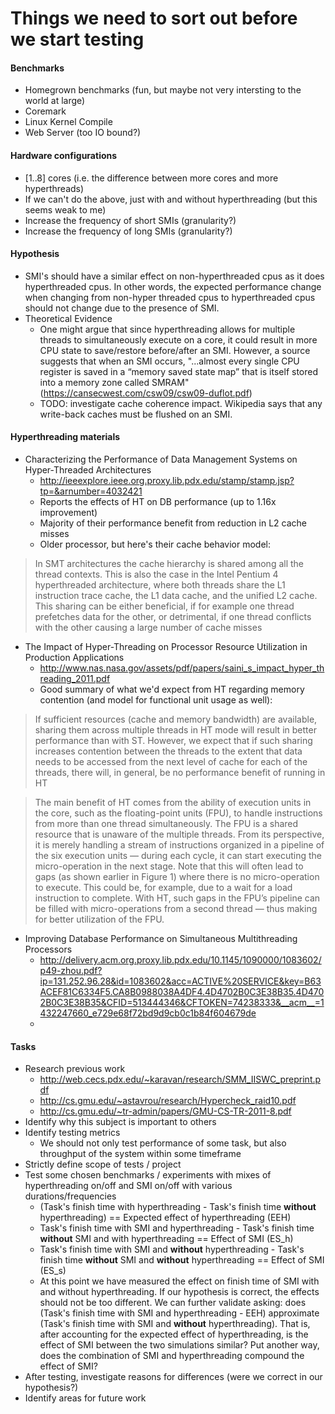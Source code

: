 Things we need to sort out before we start testing
==================================================

#### Benchmarks
  + Homegrown benchmarks (fun, but maybe not very intersting to the world at
    large)
  + Coremark
  + Linux Kernel Compile
  + Web Server (too IO bound?)

#### Hardware configurations
  + [1..8] cores (i.e. the difference between more cores and more hyperthreads)
  + If we can't do the above, just with and without hyperthreading (but this
    seems weak to me)
  + Increase the frequency of short SMIs (granularity?)
  + Increase the frequency of long SMIs (granularity?)

#### Hypothesis
  + SMI's should have a similar effect on non-hyperthreaded cpus as it does hyperthreaded cpus.  In other words, 
    the expected performance change when changing from non-hyper threaded cpus to hyperthreaded cpus should 
    not change due to the presence of SMI.
  + Theoretical Evidence 
    * One might argue that since hyperthreading allows for multiple threads to simultaneously execute on a core, it could result in more CPU state to save/restore before/after an SMI. However, a source suggests that when an SMI occurs, "...almost every single CPU register is saved in a “memory saved state map” that is itself stored into a memory zone called SMRAM" (https://cansecwest.com/csw09/csw09-duflot.pdf)
    * TODO: investigate cache coherence impact. Wikipedia says that any write-back caches must be flushed on an SMI. 

#### Hyperthreading materials
  + Characterizing the Performance of Data Management Systems on Hyper-Threaded Architectures 
    * http://ieeexplore.ieee.org.proxy.lib.pdx.edu/stamp/stamp.jsp?tp=&arnumber=4032421
    * Reports the effects of HT on DB performance (up to 1.16x improvement) 
    * Majority of their performance benefit from reduction in L2 cache misses 
    * Older processor, but here's their cache behavior model: 

> In SMT architectures the cache
> hierarchy is shared among all the thread contexts. This
> is also the case in the Intel Pentium 4 hyperthreaded
> architecture, where both threads share the L1
> instruction trace cache, the L1 data cache, and the
> unified L2 cache. This sharing can be either beneficial,
> if for example one thread prefetches data for the other,
> or detrimental, if one thread conflicts with the other
> causing a large number of cache misses

  + The Impact of Hyper-Threading on Processor Resource Utilization in Production Applications
    * http://www.nas.nasa.gov/assets/pdf/papers/saini_s_impact_hyper_threading_2011.pdf
    * Good summary of what we'd expect from HT regarding memory contention (and model for functional unit usage as well): 

> If sufficient resources (cache and memory bandwidth) are available, 
> sharing them across multiple threads in HT mode will result in better 
> performance than with ST. However, we expect that if such sharing increases 
> contention between the threads to the extent that data needs to be accessed 
> from the next level of cache for each of the threads, there will, in general, 
> be no performance benefit of running in HT

> The main benefit of HT comes from the ability of
> execution units in the core, such as the floating-point units
> (FPU), to handle instructions from more than one thread
> simultaneously. The FPU is a shared resource that is
> unaware of the multiple threads. From its perspective, it is merely 
> handling a stream of instructions organized in a pipeline of the six 
> execution units — during each cycle, it can
> start executing the micro-operation in the next stage. Note
> that this will often lead to gaps (as shown earlier in Figure 1)
> where there is no micro-operation to execute. This could be,
> for example, due to a wait for a load instruction to complete.
> With HT, such gaps in the FPU’s pipeline can be filled with 
> micro-operations from a second thread — thus making for
> better utilization of the FPU.


  + Improving Database Performance on Simultaneous Multithreading Processors
    * http://delivery.acm.org.proxy.lib.pdx.edu/10.1145/1090000/1083602/p49-zhou.pdf?ip=131.252.96.28&id=1083602&acc=ACTIVE%20SERVICE&key=B63ACEF81C6334F5.CA8B0988038A4DF4.4D4702B0C3E38B35.4D4702B0C3E38B35&CFID=513444346&CFTOKEN=74238333&__acm__=1432247660_e729e68f72bd9d9cb0c1b84f604679de
    * 

#### Tasks
  + Research previous work
    * http://web.cecs.pdx.edu/~karavan/research/SMM_IISWC_preprint.pdf
    * http://cs.gmu.edu/~astavrou/research/Hypercheck_raid10.pdf
    * http://cs.gmu.edu/~tr-admin/papers/GMU-CS-TR-2011-8.pdf
  + Identify why this subject is important to others  
  + Identify testing metrics 
    * We should not only test performance of some task, but also throughput of the system within some timeframe 
  + Strictly define scope of tests / project 
  + Test some chosen benchmarks / experiments with mixes of hyperthreading on/off and SMI on/off with various durations/frequencies 
    * (Task's finish time with hyperthreading - Task's finish time **without** hyperthreading) == Expected effect of hyperthreading (EEH)
    * Task's finish time with SMI and hyperthreading - Task's finish time **without** SMI and with hyperthreading == Effect of SMI (ES_h)
    * Task's finish time with SMI and **without** hyperthreading - Task's finish time **without** SMI and **without** hyperthreading == Effect of SMI (ES_s)
    * At this point we have measured the effect on finish time of SMI with and without hyperthreading. If our hypothesis is correct, the effects should not be too different. We can further validate asking: does (Task's finish time with SMI and hyperthreading - EEH) approximate (Task's finish time with SMI and **without** hyperthreading). That is, after accounting for the expected effect of hyperthreading, is the effect of SMI between the two simulations similar? Put another way, does the combination of SMI and hyperthreading compound the effect of SMI? 
  + After testing, investigate reasons for differences (were we correct in our hypothesis?) 
  + Identify areas for future work 
  
  

